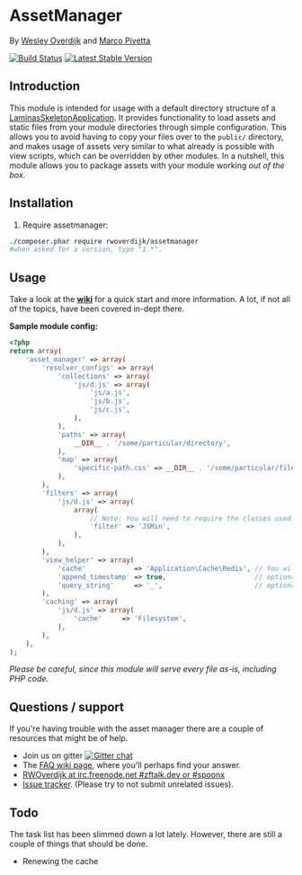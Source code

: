 # AssetManager
By [Wesley Overdijk](http://blog.spoonx.nl/) and [Marco Pivetta](http://ocramius.github.com/)

[![Build Status](https://travis-ci.com/BigMichi1/assetmanager.svg?branch=master)](https://travis-ci.com/github/BigMichi1/assetmanager)
[![Latest Stable Version](https://poser.pugx.org/bigmichi1/assetmanager/v)](//packagist.org/packages/bigmichi1/assetmanager)

## Introduction
This module is intended for usage with a default directory structure of a
[LaminasSkeletonApplication](https://github.com/laminasframework/LaminasSkeletonApplication/). It provides functionality to load
assets and static files from your module directories through simple configuration.
This allows you to avoid having to copy your files over to the `public/` directory, and makes usage of assets very
similar to what already is possible with view scripts, which can be overridden by other modules.
In a nutshell, this module allows you to package assets with your module working *out of the box*.

## Installation

 1.  Require assetmanager:

```sh
./composer.phar require rwoverdijk/assetmanager
#when asked for a version, type "1.*".
```

## Usage

Take a look at the **[wiki](https://github.com/RWOverdijk/AssetManager/wiki)** for a quick start and more information.
A lot, if not all of the topics, have been covered in-dept there.

**Sample module config:**

```php
<?php
return array(
    'asset_manager' => array(
        'resolver_configs' => array(
            'collections' => array(
                'js/d.js' => array(
                    'js/a.js',
                    'js/b.js',
                    'js/c.js',
                ),
            ),
            'paths' => array(
                __DIR__ . '/some/particular/directory',
            ),
            'map' => array(
                'specific-path.css' => __DIR__ . '/some/particular/file.css',
            ),
        ),
        'filters' => array(
            'js/d.js' => array(
                array(
                    // Note: You will need to require the classes used for the filters yourself.
                    'filter' => 'JSMin',
                ),
            ),
        ),
        'view_helper' => array(
            'cache'            => 'Application\Cache\Redis', // You will need to require the factory used for the cache yourself.
            'append_timestamp' => true,                      // optional, if false never append a query param
            'query_string'     => '_',                       // optional
        ),
        'caching' => array(
            'js/d.js' => array(
                'cache'     => 'Filesystem',
            ),
        ),
    ),
);
```

*Please be careful, since this module will serve every file as-is, including PHP code.*

## Questions / support
If you're having trouble with the asset manager there are a couple of resources that might be of help.
* Join us on gitter [![Gitter chat](https://badges.gitter.im/SpoonX/Dev.png)](https://gitter.im/SpoonX/Dev)
* The [FAQ wiki page](https://github.com/RWOverdijk/AssetManager/wiki/FAQ), where you'll perhaps find your answer.
* [RWOverdijk at irc.freenode.net #zftalk.dev or #spoonx](http://webchat.freenode.net/?channels=zftalk.dev%2Czftalk%2Cspoonx&uio=MTE9MTAz8d)
* [Issue tracker](https://github.com/RWOverdijk/AssetManager/issues). (Please try to not submit unrelated issues).

## Todo
The task list has been slimmed down a lot lately. However, there are still a couple of things that should be done.

 * Renewing the cache
